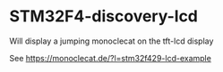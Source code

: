 # STM32F4-discovery-lcd
Will display a jumping monoclecat on the tft-lcd display

See https://monoclecat.de/?l=stm32f429-lcd-example
